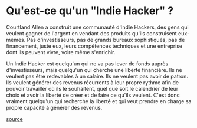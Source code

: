 # Qu'est-ce qu'un "Indie Hacker" ?

Courtland Allen a construit une communauté d'Indie Hackers, des gens qui veulent gagner de l'argent en vendant des produits qu'ils construisent eux-mêmes. Pas d'investisseurs, pas de grands bureaux sophistiqués, pas de financement, juste eux, leurs compétences techniques et une entreprise dont ils peuvent vivre, voire même s'enrichir.

Un Indie Hacker est quelqu'un qui ne va pas lever de fonds auprès d'investisseurs, mais quelqu'un qui cherche une liberté financière. Ils ne veulent pas être redevables à un salaire. Ils ne veulent pas avoir de patron. Ils veulent générer des revenus récurrents à leur propre rythme afin de pouvoir travailler où ils le souhaitent, quel que soit le calendrier de leur choix et avoir la liberté de créer et de faire ce qu'ils veulent. C'est donc vraiment quelqu'un qui recherche la liberté et qui veut prendre en charge sa propre capacité à générer des revenus.

[source](https://www.codenewbie.org/podcast/what-s-an-indiehacker)